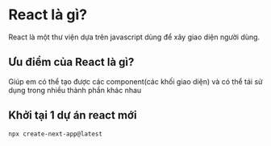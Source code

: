 # React là gì?

React là một thư viện dựa trên javascript dùng để xây giao diện người dùng.

## Ưu điểm của React là gì?

Giúp em có thể tạo được các component(các khối giao diện) và có thể tái sử dụng trong nhiều thành phần khác nhau

## Khởi tại 1 dự án react mới

```sh
npx create-next-app@latest
```